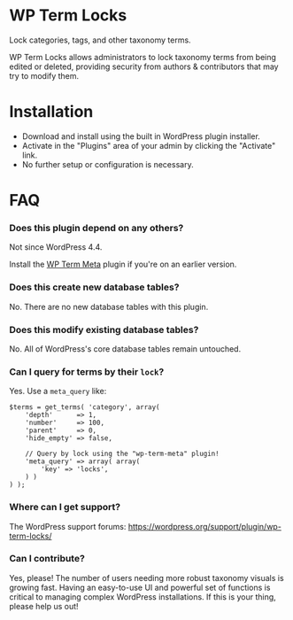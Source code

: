 # WP Term Locks

Lock categories, tags, and other taxonomy terms.

WP Term Locks allows administrators to lock taxonomy terms from being edited or deleted, providing security from authors & contributors that may try to modify them.

# Installation

* Download and install using the built in WordPress plugin installer.
* Activate in the "Plugins" area of your admin by clicking the "Activate" link.
* No further setup or configuration is necessary.

# FAQ

### Does this plugin depend on any others?

Not since WordPress 4.4.

Install the [WP Term Meta](https://wordpress.org/plugins/wp-term-meta/ "Metadata, for taxonomy terms.") plugin if you're on an earlier version.

### Does this create new database tables?

No. There are no new database tables with this plugin.

### Does this modify existing database tables?

No. All of WordPress's core database tables remain untouched.

### Can I query for terms by their `lock`?

Yes. Use a `meta_query` like:

```
$terms = get_terms( 'category', array(
	'depth'      => 1,
	'number'     => 100,
	'parent'     => 0,
	'hide_empty' => false,

	// Query by lock using the "wp-term-meta" plugin!
	'meta_query' => array( array(
		'key' => 'locks',
	) )
) );
```

### Where can I get support?

The WordPress support forums: https://wordpress.org/support/plugin/wp-term-locks/

### Can I contribute?

Yes, please! The number of users needing more robust taxonomy visuals is growing fast. Having an easy-to-use UI and powerful set of functions is critical to managing complex WordPress installations. If this is your thing, please help us out!
